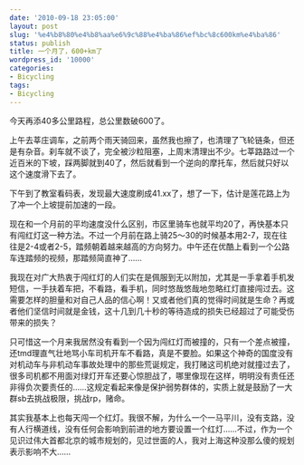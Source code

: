 ```yaml
---
date: '2010-09-18 23:05:00'
layout: post
slug: '%e4%b8%80%e4%b8%aa%e6%9c%88%e4%ba%86%ef%bc%8c600km%e4%ba%86'
status: publish
title: 一个月了，600+km了
wordpress_id: '10000'
categories:
- Bicycling
tags:
- Bicycling
---
```


今天再添40多公里路程，总公里数破600了。

上午去莘庄调车，之前两个雨天骑回来，虽然我也擦了，也清理了飞轮链条，但还是有杂音。刹车就不谈了，完全被沙粒阻塞，上周末清理出不少。七莘路路过一个近百米的下坡，踩两脚就到40了，然后就看到一个逆向的摩托车，然后就只好以这个速度滑下去了。

下午到了教室看码表，发现最大速度刷成41.xx了，想了一下，估计是莲花路上为了冲一个上坡提前加速的一段。

现在和一个月前的平均速度没什么区别，市区里骑车也就平均20了，再快基本只有闯红灯这一种方法。不过一个月前在路上骑25～30的时候基本用2-7，现在往往是2-4或者2-5，踏频朝着越来越高的方向努力。中午还在优酷上看到一个公路车连踏频的视频，那踏频简直神了……

我现在对广大热衷于闯红灯的人们实在是佩服到无以附加，尤其是一手拿着手机发短信，一手扶着车把，不看路，看手机，同时悠哉悠哉地忽略红灯直接闯过去。这需要怎样的胆量和对自己人品的信心啊！又或者他们真的觉得时间就是生命？再或者他们坚信时间就是金钱，这十几到几十秒的等待造成的损失已经超过了可能受伤带来的损失？

只可惜这一个月来我居然没有看到一个因为闯红灯而被撞的，只有一个差点被撞，还tmd理直气壮地骂小车司机开车不看路，真是不要脸。如果这个神奇的国度没有对机动车与非机动车事故处理中的那些荒诞规定，我打赌这司机绝对就撞过去了，很多司机都不用面对绿灯开车还要心惊胆战了，哪里像现在这样，明明没有责任还非得负次要责任的……这规定看起来像是保护弱势群体的，实质上就是鼓励了一大群sb去挑战极限，挑战rp，赌命。

其实我基本上也每天闯一个红灯。我很不解，为什么一个一马平川，没有支路，没有人行横道线，没有任何会影响到前进的地方要设置一个红灯……不过，作为一个见识过伟大首都北京的城市规划的，见过世面的人，我对上海这种没那么傻的规划表示影响不大……
